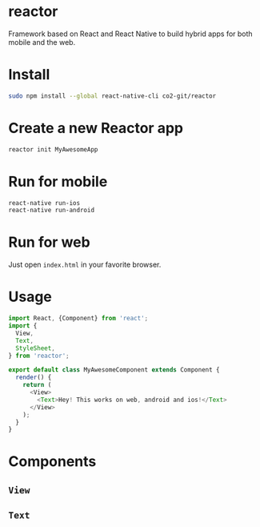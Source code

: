 reactor
===

Framework based on React and React Native to build hybrid apps for both mobile and the web.

# Install

```bash
sudo npm install --global react-native-cli co2-git/reactor
```

# Create a new Reactor app

```bash
reactor init MyAwesomeApp
```

# Run for mobile

```bash
react-native run-ios
react-native run-android
```

# Run for web

Just open `index.html` in your favorite browser.

# Usage

```javascript
import React, {Component} from 'react';
import {
  View,
  Text,
  StyleSheet,
} from 'reactor';

export default class MyAwesomeComponent extends Component {
  render() {
    return (
      <View>
        <Text>Hey! This works on web, android and ios!</Text>
      </View>
    );
  }
}
```

# Components

## `View`

## `Text`
